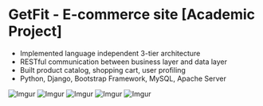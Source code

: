 # GetFit - E-commerce site [Academic Project]

- Implemented language independent 3-tier architecture
- RESTful communication between business layer and data layer
- Built product catalog, shopping cart, user profiling
- Python, Django, Bootstrap Framework, MySQL, Apache Server

![Imgur](https://i.imgur.com/visSMg5.png)
![Imgur](https://i.imgur.com/nAbUGfC.png)
![Imgur](https://i.imgur.com/eAutFrb.png)
![Imgur](https://i.imgur.com/6JbeRBV.png)
![Imgur](https://i.imgur.com/YWgee6Y.png)
